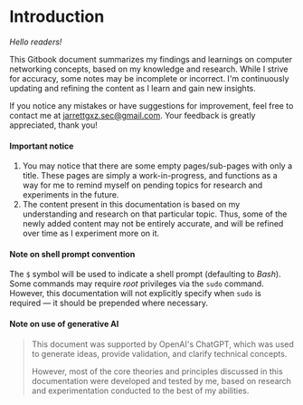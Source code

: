 # Introduction

_Hello readers!_

This Gitbook document summarizes my findings and learnings on computer networking concepts, based on my knowledge and research. While I strive for accuracy, some notes may be incomplete or incorrect. I'm continuously updating and refining the content as I learn and gain new insights.

If you notice any mistakes or have suggestions for improvement, feel free to contact me at [jarrettgxz.sec@gmail.com](mailto:jarrettgxz.sec@gmail.com). Your feedback is greatly appreciated, thank you!

#### Important notice <a href="#shell-prompt-convention" id="shell-prompt-convention"></a>

1. You may notice that there are some empty pages/sub-pages with only a title. These pages are simply a work-in-progress, and functions as a way for me to remind myself on pending topics for research and experiments in the future.
2. The content present in this documentation is based on my understanding and research on that particular topic. Thus, some of the newly added content may not be entirely accurate, and will be refined over time as I experiment more on it.

#### Note on shell prompt convention <a href="#shell-prompt-convention" id="shell-prompt-convention"></a>

The `$` symbol will be used to indicate a shell prompt (defaulting to _Bash_). Some commands may require _root_ privileges via the `sudo` command. However, this documentation will not explicitly specify when `sudo` is required — it should be prepended where necessary.

#### Note on use of generative AI <a href="#shell-prompt-convention" id="shell-prompt-convention"></a>

> This document was supported by OpenAI's ChatGPT, which was used to generate ideas, provide validation, and clarify technical concepts.&#x20;
>
>
>
> However, most of the core theories and principles discussed in this documentation were developed and tested by me, based on research and experimentation conducted to the best of my abilities.
